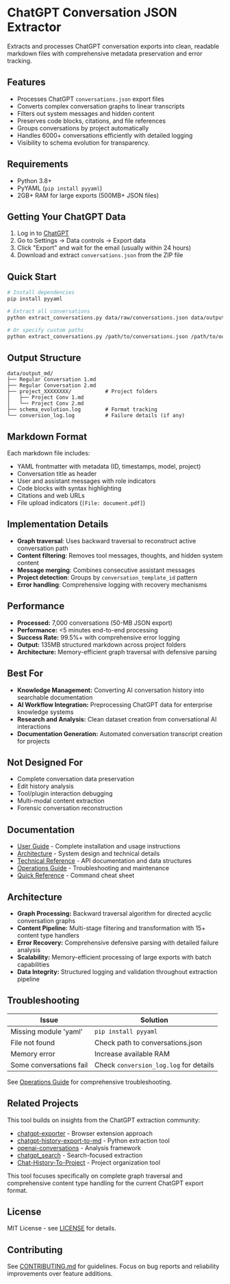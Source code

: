 # ChatGPT Conversation JSON Extractor

Extracts and processes ChatGPT conversation exports into clean, readable markdown files with comprehensive metadata preservation and error tracking.

## Features

- Processes ChatGPT `conversations.json` export files
- Converts complex conversation graphs to linear transcripts
- Filters out system messages and hidden content
- Preserves code blocks, citations, and file references
- Groups conversations by project automatically
- Handles 6000+ conversations efficiently with detailed logging
- Visibility to schema evolution for transparency.

## Requirements

- Python 3.8+
- PyYAML (`pip install pyyaml`)
- 2GB+ RAM for large exports (500MB+ JSON files)

## Getting Your ChatGPT Data

1. Log in to [ChatGPT](https://chat.openai.com)
2. Go to Settings → Data controls → Export data
3. Click "Export" and wait for the email (usually within 24 hours)
4. Download and extract `conversations.json` from the ZIP file

## Quick Start

```bash
# Install dependencies
pip install pyyaml

# Extract all conversations
python extract_conversations.py data/raw/conversations.json data/output_md

# Or specify custom paths
python extract_conversations.py /path/to/conversations.json /path/to/output
```

## Output Structure

```
data/output_md/
├── Regular Conversation 1.md
├── Regular Conversation 2.md
├── project_XXXXXXXX/           # Project folders
│   ├── Project Conv 1.md
│   └── Project Conv 2.md
├── schema_evolution.log        # Format tracking
└── conversion_log.log          # Failure details (if any)
```

## Markdown Format

Each markdown file includes:
- YAML frontmatter with metadata (ID, timestamps, model, project)
- Conversation title as header
- User and assistant messages with role indicators
- Code blocks with syntax highlighting
- Citations and web URLs
- File upload indicators (`[File: document.pdf]`)

## Implementation Details

- **Graph traversal**: Uses backward traversal to reconstruct active conversation path
- **Content filtering**: Removes tool messages, thoughts, and hidden system content
- **Message merging**: Combines consecutive assistant messages
- **Project detection**: Groups by `conversation_template_id` pattern
- **Error handling**: Comprehensive logging with recovery mechanisms

## Performance

- **Processed:** 7,000 conversations (50-MB JSON export)
- **Performance:** <5 minutes end-to-end processing
- **Success Rate:** 99.5%+ with comprehensive error logging
- **Output:** 135MB structured markdown across project folders
- **Architecture:** Memory-efficient graph traversal with defensive parsing

## Best For

- **Knowledge Management:** Converting AI conversation history into searchable documentation
- **AI Workflow Integration:** Preprocessing ChatGPT data for enterprise knowledge systems
- **Research and Analysis:** Clean dataset creation from conversational AI interactions
- **Documentation Generation:** Automated conversation transcript creation for projects

## Not Designed For

- Complete conversation data preservation
- Edit history analysis
- Tool/plugin interaction debugging
- Multi-modal content extraction
- Forensic conversation reconstruction

## Documentation

- [User Guide](docs/USER_GUIDE.md) - Complete installation and usage instructions
- [Architecture](docs/ARCHITECTURE.md) - System design and technical details
- [Technical Reference](docs/TECHNICAL_REFERENCE.md) - API documentation and data structures
- [Operations Guide](docs/OPERATIONS.md) - Troubleshooting and maintenance
- [Quick Reference](docs/QUICK_REFERENCE.md) - Command cheat sheet

## Architecture

- **Graph Processing:** Backward traversal algorithm for directed acyclic conversation graphs  
- **Content Pipeline:** Multi-stage filtering and transformation with 15+ content type handlers
- **Error Recovery:** Comprehensive defensive parsing with detailed failure analysis
- **Scalability:** Memory-efficient processing of large exports with batch capabilities
- **Data Integrity:** Structured logging and validation throughout extraction pipeline

## Troubleshooting

| Issue | Solution |
|-------|----------|
| Missing module 'yaml' | `pip install pyyaml` |
| File not found | Check path to conversations.json |
| Memory error | Increase available RAM |
| Some conversations fail | Check `conversion_log.log` for details |

See [Operations Guide](docs/OPERATIONS.md) for comprehensive troubleshooting.

## Related Projects

This tool builds on insights from the ChatGPT extraction community:

- [chatgpt-exporter](https://github.com/pionxzh/chatgpt-exporter) - Browser extension approach
- [chatgpt-history-export-to-md](https://github.com/mohamed-chs/chatgpt-history-export-to-md) - Python extraction tool
- [openai-conversations](https://github.com/sanand0/openai-conversations/) - Analysis framework
- [chatgpt_search](https://github.com/Capitalmind/chatgpt_search) - Search-focused extraction
- [Chat-History-To-Project](https://github.com/Akilaydin/Chat-History-To-Project) - Project organization tool

This tool focuses specifically on complete graph traversal and comprehensive content type handling for the current ChatGPT export format.

## License

MIT License - see [LICENSE](LICENSE) for details.

## Contributing

See [CONTRIBUTING.md](CONTRIBUTING.md) for guidelines. Focus on bug reports and reliability improvements over feature additions.